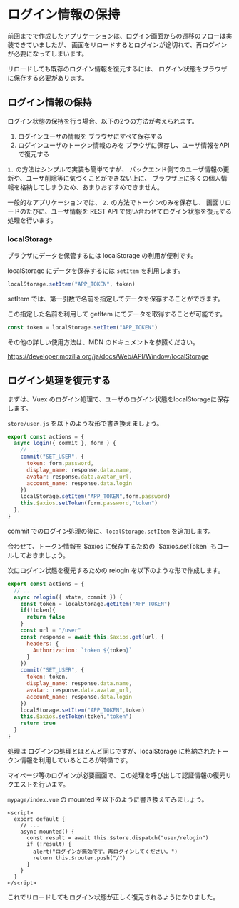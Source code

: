 # ログイン情報の保持

前回までで作成したアプリケーションは、ログイン画面からの遷移のフローは実装できていましたが、
画面をリロードするとログインが途切れて、再ログインが必要になってしまいます。

リロードしても既存のログイン情報を復元するには、
ログイン状態をブラウザに保存する必要があります。

## ログイン情報の保持

ログイン状態の保持を行う場合、以下の2つの方法が考えられます。

1. ログインユーザの情報を ブラウザにすべて保存する
2. ログインユーザのトークン情報のみを ブラウザに保存し、ユーザ情報をAPI で復元する

`1.` の方法はシンプルで実装も簡単ですが、
バックエンド側でのユーザ情報の更新や、ユーザ削除等に気づくことができない上に、
ブラウザ上に多くの個人情報を格納してしまうため、あまりおすすめできません。

一般的なアプリケーションでは、 `2.` の方法でトークンのみを保存し、
画面リロードのたびに、ユーザ情報を REST API で問い合わせてログイン状態を復元する処理を行います。

### localStorage 

ブラウザにデータを保管するには localStorage の利用が便利です。

localStorage にデータを保存するには `setItem` を利用します。

```js
localStorage.setItem("APP_TOKEN", token)
```

setItem では、第一引数で名前を指定してデータを保存することができます。

この指定した名前を利用して getItem にてデータを取得することが可能です。

```js
const token = localStorage.setItem("APP_TOKEN")
```

その他の詳しい使用方法は、MDN のドキュメントを参照ください。

https://developer.mozilla.org/ja/docs/Web/API/Window/localStorage

## ログイン処理を復元する

まずは、Vuex のログイン処理で、ユーザのログイン状態をlocalStorageに保存します。

`store/user.js` を以下のような形で書き換えましょう。

```js
export const actions = {
  async login({ commit }, form ) {
    // ...
    commit("SET_USER", {
      token: form.password,
      display_name: response.data.name,
      avatar: response.data.avatar_url,
      account_name: response.data.login
    })
    localStorage.setItem("APP_TOKEN",form.password)
    this.$axios.setToken(form.password,"token")
  },
}
```

commit でのログイン処理の後に、`localStorage.setItem` を追加します。

合わせて、トークン情報を $axios に保存するための `$axios.setToken` もコールしておきましょう。

次にログイン状態を復元するための relogin を以下のような形で作成します。

```js
export const actions = {
  // ...
  async relogin({ state, commit }) {
    const token = localStorage.getItem("APP_TOKEN")
    if(!token){
      return false
    }
    const url = "/user"
    const response = await this.$axios.get(url, {
      headers: {
        Authorization: `token ${token}`
      }
    })
    commit("SET_USER", {
      token: token,
      display_name: response.data.name,
      avatar: response.data.avatar_url,
      account_name: response.data.login
    })
    localStorage.setItem("APP_TOKEN",token)
    this.$axios.setToken(token,"token")
    return true
  }
}
```

処理は ログインの処理とほとんど同じですが、localStorage に格納されたトークン情報を利用しているところが特徴です。

マイページ等のログインが必要画面で、この処理を呼び出して認証情報の復元リクエストを行います。

`mypage/index.vue` の mounted を以下のように書き換えてみましょう。

```vue
<script>
  export default {
    // ...
    async mounted() {
      const result = await this.$store.dispatch("user/relogin")
      if (!result) {
        alert("ログインが無効です。再ログインしてください。")
        return this.$router.push("/")
      }
    }
  }
</script>
```

これでリロードしてもログイン状態が正しく復元されるようになりました。
